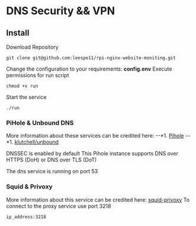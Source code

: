 # DNS Security && VPN
## Install
Download Repository
```
git clone git@github.com:leespe11/rpi-nginx-website-moniting.git
````
Change the configuration to your requirements: **config.env**
Execute permissions for run script
```
chmod +x run
```
Start the service
```
./run
```
### PiHole & Unbound DNS
More information about these services can be credited here:
--*1. [Pihole](https://hub.docker.com/r/pihole/pihole)
--*1. [klutchell/unbound](https://hub.docker.com/r/klutchell/unbound)

DNSSEC is enabled by default
This Pihole instance supports DNS over HTTPS (DoH) or DNS over TLS (DoT)

The dns service is running on port 53
### Squid & Privoxy
More information about this service can be credited here: [squid-privoxy](https://github.com/synopsis8/squid-privoxy)
To connect to the proxy service use port 3218
```
ip_address:3218
```

